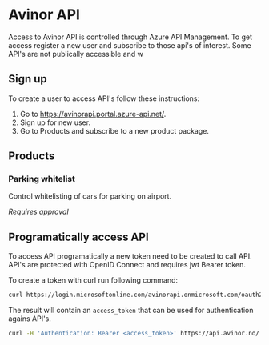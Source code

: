 # Avinor API

Access to Avinor API is controlled through Azure API Management. To get access register a new user and subscribe to those api's of interest. Some API's are not publically accessible and w

## Sign up

To create a user to access API's follow these instructions:

1. Go to <https://avinorapi.portal.azure-api.net/>.
2. Sign up for new user.
3. Go to Products and subscribe to a new product package.

## Products

### Parking whitelist

Control whitelisting of cars for parking on airport.

*Requires approval*

## Programatically access API

To access API programatically a new token need to be created to call API. API's are protected with OpenID Connect and requires jwt Bearer token.

To create a token with curl run following command:

```bash
curl https://login.microsoftonline.com/avinorapi.onmicrosoft.com/oauth2/v2.0/token?p=b2c_1_resource_owner_default -X POST -d 'grant_type=password&client_id=900f6802-0f1b-4e2f-9614-8ebf97e98429&username=<username>&password=******&scope=openid 900f6802-0f1b-4e2f-9614-8ebf97e98429 offline_access' -H 'Content-Type:application/x-www-form-urlencoded' -i
```

The result will contain an `access_token` that can be used for authentication agains API's.

```bash
curl -H 'Authentication: Bearer <access_token>' https://api.avinor.no/...
```
